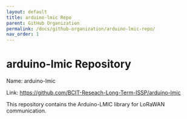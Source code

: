 ```yaml
---
layout: default
title: arduino-lmic Repo
parent: GitHub Organization
permalink: /docs/github-organization/arduino-lmic-repo/
nav_order: 1
---
```


# arduino-lmic Repository

Name: arduino-lmic

Link: <a href="https://github.com/BCIT-Reseach-Long-Term-ISSP/arduino-lmic">https://github.com/BCIT-Reseach-Long-Term-ISSP/arduino-lmic</a>

This repository contains the Arduino-LMIC library for LoRaWAN communication.
